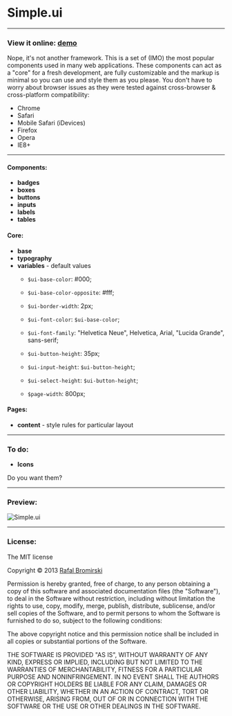# Simple.ui

---

### View it online: [demo](http://paranoida.github.com/simple-ui/)

Nope, it's not another framework. This is a set of (IMO) the most popular components used in many web applications. These components can act as a "core" for a fresh development, are fully customizable and the markup is minimal so you can use and style them as you please. You don't have to worry about browser issues as they were tested against cross-browser & cross-platform compatibility:

- Chrome
- Safari
- Mobile Safari (iDevices)
- Firefox
- Opera
- IE8+

---

#### Components:

- **badges**
- **boxes**
- **buttons**
- **inputs**
- **labels**
- **tables**

#### Core:

- **base**
- **typography**
- **variables** - default values
    - `$ui-base-color`: #000;
    - `$ui-base-color-opposite`: #fff;
    - `$ui-border-width`: 2px;
    - `$ui-font-color`: `$ui-base-color`;
    - `$ui-font-family`: "Helvetica Neue", Helvetica, Arial, "Lucida Grande", sans-serif;
    - `$ui-button-height`: 35px;
    - `$ui-input-height`: `$ui-button-height`;
    - `$ui-select-height`: `$ui-button-height`;

    - `$page-width`: 800px;

#### Pages:

- **content** - style rules for particular layout

---


### To do:

- **Icons**

Do you want them?

---

### Preview:


![Simple.ui](http://paranoida.github.com/simple-ui/simpleui.png)

---


### License:

The MIT license

Copyright &copy; 2013 [Rafal Bromirski](http://paranoida.com)

Permission is hereby granted, free of charge, to any person obtaining a copy of this software and associated documentation files (the "Software"), to deal in the Software without restriction, including without limitation the rights to use, copy, modify, merge, publish, distribute, sublicense, and/or sell copies of the Software, and to permit persons to whom the Software is furnished to do so, subject to the following conditions:

The above copyright notice and this permission notice shall be included in all copies or substantial portions of the Software.

THE SOFTWARE IS PROVIDED "AS IS", WITHOUT WARRANTY OF ANY KIND, EXPRESS OR IMPLIED, INCLUDING BUT NOT LIMITED TO THE WARRANTIES OF MERCHANTABILITY, FITNESS FOR A PARTICULAR PURPOSE AND NONINFRINGEMENT. IN NO EVENT SHALL THE AUTHORS OR COPYRIGHT HOLDERS BE LIABLE FOR ANY CLAIM, DAMAGES OR OTHER LIABILITY, WHETHER IN AN ACTION OF CONTRACT, TORT OR OTHERWISE, ARISING FROM, OUT OF OR IN CONNECTION WITH THE SOFTWARE OR THE USE OR OTHER DEALINGS IN THE SOFTWARE.

